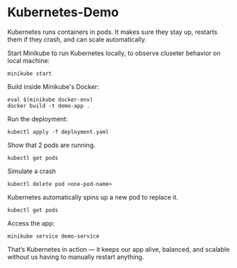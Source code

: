 # Kubernetes-Demo
Kubernetes runs containers in pods. It makes sure they stay up, restarts them if they crash, and can scale automatically.

Start Minikube to run Kubernetes locally, to observe cluseter behavior on local machine:
```
minikube start
```

Build inside Minikube's Docker:
```
eval $(minikube docker-env)
docker build -t demo-app .
```

Run the deployment:

```
kubectl apply -f deployment.yaml
```
Show that 2 pods are running.
```
kubectl get pods
```

Simulate a crash
```
kubectl delete pod <one-pod-name>
```

Kubernetes automatically spins up a new pod to replace it.
```
kubectl get pods
```

Access the app:
```
minikube service demo-service
```

That’s Kubernetes in action — it keeps our app alive, balanced, and scalable without us having to manually restart anything.